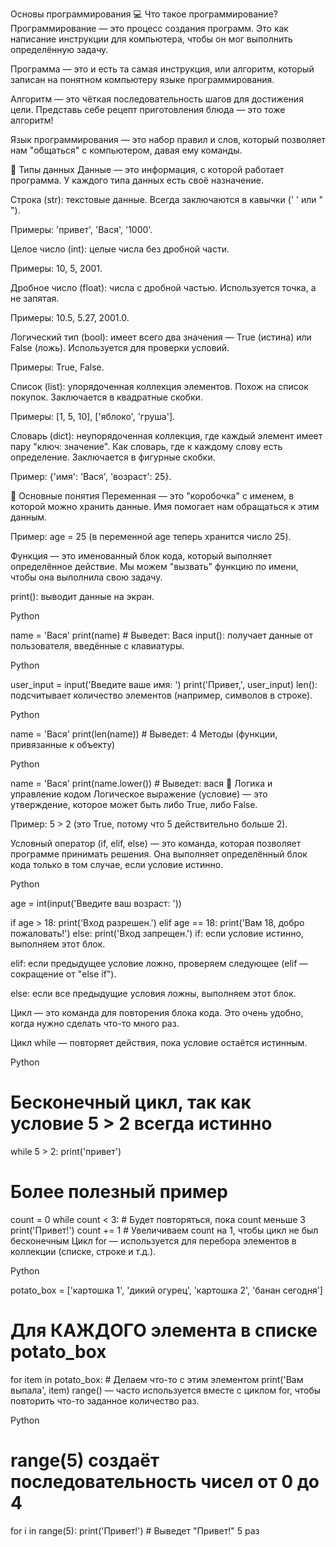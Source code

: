 Основы программирования
💻 Что такое программирование?
Программирование — это процесс создания программ. Это как написание инструкции для компьютера, чтобы он мог выполнить определённую задачу.

Программа — это и есть та самая инструкция, или алгоритм, который записан на понятном компьютеру языке программирования.

Алгоритм — это чёткая последовательность шагов для достижения цели. Представь себе рецепт приготовления блюда — это тоже алгоритм!

Язык программирования — это набор правил и слов, который позволяет нам "общаться" с компьютером, давая ему команды.

📝 Типы данных
Данные — это информация, с которой работает программа. У каждого типа данных есть своё назначение.

Строка (str): текстовые данные. Всегда заключаются в кавычки (' ' или " ").

Примеры: 'привет', 'Вася', '1000'.

Целое число (int): целые числа без дробной части.

Примеры: 10, 5, 2001.

Дробное число (float): числа с дробной частью. Используется точка, а не запятая.

Примеры: 10.5, 5.27, 2001.0.

Логический тип (bool): имеет всего два значения — True (истина) или False (ложь). Используется для проверки условий.

Примеры: True, False.

Список (list): упорядоченная коллекция элементов. Похож на список покупок. Заключается в квадратные скобки.

Примеры: [1, 5, 10], ['яблоко', 'груша'].

Словарь (dict): неупорядоченная коллекция, где каждый элемент имеет пару "ключ: значение". Как словарь, где к каждому слову есть определение. Заключается в фигурные скобки.

Пример: {'имя': 'Вася', 'возраст': 25}.

🧠 Основные понятия
Переменная — это "коробочка" с именем, в которой можно хранить данные. Имя помогает нам обращаться к этим данным.

Пример: age = 25 (в переменной age теперь хранится число 25).

Функция — это именованный блок кода, который выполняет определённое действие. Мы можем "вызвать" функцию по имени, чтобы она выполнила свою задачу.

print(): выводит данные на экран.

Python

name = 'Вася'
print(name) # Выведет: Вася
input(): получает данные от пользователя, введённые с клавиатуры.

Python

user_input = input('Введите ваше имя: ')
print('Привет,', user_input)
len(): подсчитывает количество элементов (например, символов в строке).

Python

name = 'Вася'
print(len(name)) # Выведет: 4
Методы (функции, привязанные к объекту)

Python

name = 'Вася'
print(name.lower()) # Выведет: вася
🚦 Логика и управление кодом
Логическое выражение (условие) — это утверждение, которое может быть либо True, либо False.

Пример: 5 > 2 (это True, потому что 5 действительно больше 2).

Условный оператор (if, elif, else) — это команда, которая позволяет программе принимать решения. Она выполняет определённый блок кода только в том случае, если условие истинно.

Python

age = int(input('Введите ваш возраст: '))

if age > 18:
    print('Вход разрешен.')
elif age == 18:
    print('Вам 18, добро пожаловать!')
else:
    print('Вход запрещен.')
if: если условие истинно, выполняем этот блок.

elif: если предыдущее условие ложно, проверяем следующее (elif — сокращение от "else if").

else: если все предыдущие условия ложны, выполняем этот блок.

Цикл — это команда для повторения блока кода. Это очень удобно, когда нужно сделать что-то много раз.

Цикл while — повторяет действия, пока условие остаётся истинным.

Python

# Бесконечный цикл, так как условие 5 > 2 всегда истинно
while 5 > 2:
    print('привет')

# Более полезный пример
count = 0
while count < 3: # Будет повторяться, пока count меньше 3
    print('Привет!')
    count += 1 # Увеличиваем count на 1, чтобы цикл не был бесконечным
Цикл for — используется для перебора элементов в коллекции (списке, строке и т.д.).

Python

potato_box = ['картошка 1', 'дикий огурец', 'картошка 2', 'банан сегодня']

# Для КАЖДОГО элемента в списке potato_box
for item in potato_box:
    # Делаем что-то с этим элементом
    print('Вам выпала', item)
range() — часто используется вместе с циклом for, чтобы повторить что-то заданное количество раз.

Python

# range(5) создаёт последовательность чисел от 0 до 4
for i in range(5):
    print('Привет!') # Выведет "Привет!" 5 раз
